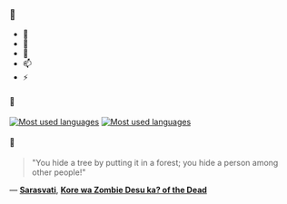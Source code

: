 ### 👋

- 🔭
- 🌱
- 💬
- 📫
- ⚡

#### 🧏

[![Most used languages](https://github-readme-stats-aynah.vercel.app/api/top-langs/?username=aynh&theme=solarized-dark&langs_count=6&layout=compact&hide_title=true)](https://github.com/anuraghazra/github-readme-stats#gh-dark-mode-only)
[![Most used languages](https://github-readme-stats-aynah.vercel.app/api/top-langs/?username=aynh&theme=solarized-light&langs_count=6&layout=compact&hide_title=true)](https://github.com/anuraghazra/github-readme-stats#gh-light-mode-only)

#### 💬

> "You hide a tree by putting it in a forest; you hide a person among other people!"

&mdash; [**Sarasvati**](https://myanimelist.net/character.php?q=Sarasvati&cat=character), [**Kore wa Zombie Desu ka? of the Dead**](https://myanimelist.net/search/all?q=Kore%20wa%20Zombie%20Desu%20ka%3F%20of%20the%20Dead&cat=all)
